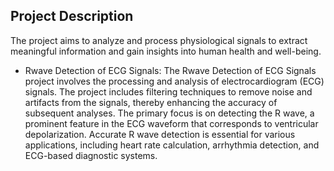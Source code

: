 ## Project Description
The project aims to analyze and process physiological signals to extract meaningful information and gain insights into human health and well-being. 
- Rwave Detection of ECG Signals:
The Rwave Detection of ECG Signals project involves the processing and analysis of electrocardiogram (ECG) signals. 
The project includes filtering techniques to remove noise and artifacts from the signals, thereby enhancing the accuracy of subsequent analyses. 
The primary focus is on detecting the R wave, a prominent feature in the ECG waveform that corresponds to ventricular depolarization. 
Accurate R wave detection is essential for various applications, including heart rate calculation, arrhythmia detection, and ECG-based diagnostic systems.
